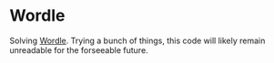 # Wordle

Solving [Wordle](https://powerlanguage.co.uk/wordle/). Trying a bunch of things, this code will likely remain unreadable for the forseeable future.